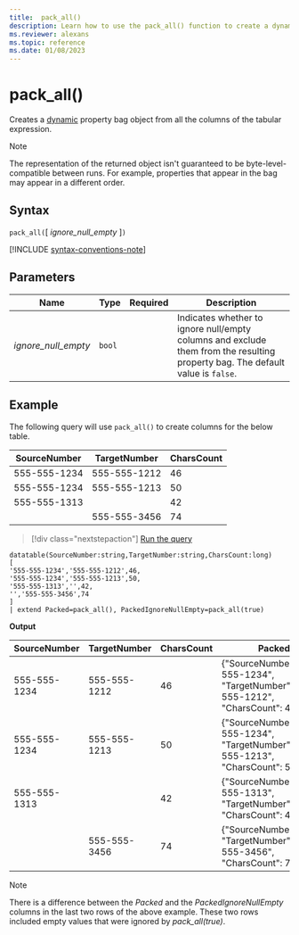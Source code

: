 ```yaml
---
title:  pack_all()
description: Learn how to use the pack_all() function to create a dynamic object from all the columns of the tabular expression.
ms.reviewer: alexans
ms.topic: reference
ms.date: 01/08/2023
---
```

# pack_all()

Creates a [dynamic](scalar-data-types/dynamic.md) property bag object from all the columns of the tabular expression.

> [!NOTE]
> The representation of the returned object isn't guaranteed to be byte-level-compatible between runs. For example, properties that appear in the bag may appear in a different order.

## Syntax

`pack_all(`[ *ignore_null_empty* ]`)`

[!INCLUDE [syntax-conventions-note](../includes/syntax-conventions-note.md)]

## Parameters

| Name | Type | Required | Description |
|--|--|--|--|
| *ignore_null_empty* | `bool` | | Indicates whether to ignore null/empty columns and exclude them from the resulting property bag. The default value is `false`.|

## Example

The following query will use `pack_all()` to create columns for the below table.

|SourceNumber |TargetNumber| CharsCount
|---|---|---
|555-555-1234 |555-555-1212 | 46
|555-555-1234 |555-555-1213 | 50
|555-555-1313 | | 42
| |555-555-3456 | 74

> [!div class="nextstepaction"]
> <a href="https://dataexplorer.azure.com/clusters/help/databases/Samples?query=H4sIAAAAAAAAA32PsQrCMBCG9zxFtrRwgm2SCgWn4uAigm4ikrZHFNOkpCko+PCmIFgXOY6f+/j+4VoV4tQGk4MbfYO7savRl0PwN6vhqLzG8Muqq/JD5UYbSuOsTsmJMCnlYtos54LB7MxyBqKAfwZnIJdzg0+IxV4OlLCZzIUsGKwEJWfyovgIaFu6V80d23Uf46KMSVL4oK22zsd/jNl0fXh+jeBHTN/V81O7+AAAAA==" target="_blank">Run the query</a>

```kusto
datatable(SourceNumber:string,TargetNumber:string,CharsCount:long)
[
'555-555-1234','555-555-1212',46,
'555-555-1234','555-555-1213',50,
'555-555-1313','',42, 
'','555-555-3456',74 
]
| extend Packed=pack_all(), PackedIgnoreNullEmpty=pack_all(true)
```

**Output**

|SourceNumber |TargetNumber | CharsCount | Packed |PackedIgnoreNullEmpty
|---|---|---|---|---
|555-555-1234 |555-555-1212 | 46 |{"SourceNumber":"555-555-1234", "TargetNumber":"555-555-1212", "CharsCount": 46} | {"SourceNumber":"555-555-1234", "TargetNumber":"555-555-1212", "CharsCount": 46}
|555-555-1234 |555-555-1213 | 50 |{"SourceNumber":"555-555-1234", "TargetNumber":"555-555-1213", "CharsCount": 50} | {"SourceNumber":"555-555-1234", "TargetNumber":"555-555-1213", "CharsCount": 50}
|555-555-1313 | | 42 | {"SourceNumber":"555-555-1313", "TargetNumber":"", "CharsCount": 42} | {"SourceNumber":"555-555-1313", "CharsCount": 42}
| |555-555-3456 | 74 | {"SourceNumber":"", "TargetNumber":"555-555-3456", "CharsCount": 74} | {"TargetNumber":"555-555-3456", "CharsCount": 74}

> [!NOTE]
> There is a difference between the *Packed* and the *PackedIgnoreNullEmpty* columns in the last two rows of the above example. These two rows included empty values that were ignored by *pack_all(true)*.
